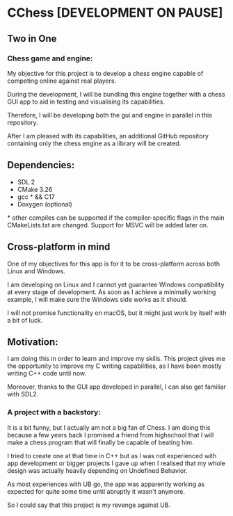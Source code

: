 # CChess [DEVELOPMENT ON PAUSE]

## Two in One
### Chess game and engine:
My objective for this project is to develop a chess engine capable of 
competing online against real players.

During the development, I will be bundling this engine together with
a chess GUI app to aid in testing and visualising its capabilities. 

Therefore, I will be developing both the gui and engine in parallel in this repository.

After I am pleased with its capabilities, an additional GitHub repository containing only the chess 
engine as a library will be created.

## Dependencies:
* SDL 2
* CMake 3.26
* gcc \* && C17
* Doxygen (optional)

\* other compiles can be supported if the compiler-specific flags in the main CMakeLists.txt 
are changed. Support for MSVC will be added later on.

## Cross-platform in mind
One of my objectives for this app is for it to be cross-platform across both Linux and Windows.

I am developing on Linux and I cannot yet guarantee Windows compatibility at every stage of development. 
As soon as I achieve a minimally working example, I will make sure the Windows side works as it should.

I will not promise functionality on macOS, but it might just work by itself with a bit of luck.



## Motivation:

I am doing this in order to learn and improve my skills. This project gives
me the opportunity to improve my C writing capabilities, as I have been mostly
writing C++ code until now. 

Moreover, thanks to the GUI app developed in parallel, I can also get familiar with 
SDL2.

### A project with a backstory:
It is a bit funny, but I actually am not a big fan of Chess. I am doing this because a few years back
I promised a friend from highschool that I will make a chess program that will finally be capable of beating him.

I tried to create one at that time in C++ but as I was not experienced with app development or bigger projects I
gave up when I realised that my whole design was actually heavily depending on Undefined Behavior. 

As most experiences with UB go, the app was apparently working as expected for quite some time until abruptly it
wasn't anymore. 

So I could say that this project is my revenge against UB.
